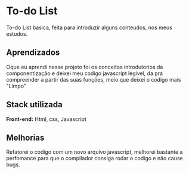 
# To-do List 

To-do List basica, feita para introduzir alguns conteudos, nos meus estudos.


## Aprendizados

Oque eu aprendi nesse projeto foi os conceitos introdutorios da componentização e deixei meu codigo javascript legivel, da pra compreender a partir das suas funções, meio que deixei o codigo mais "Limpo"

## Stack utilizada

**Front-end:** Html, css, Javascript




## Melhorias

Refatorei o codigo com um novo arquivo javascript, melhorei bastante a perfomance para que o compilador consiga rodar o codigo e não cause bugs.
